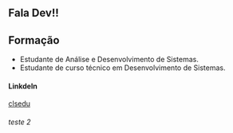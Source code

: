 ## Fala Dev!!

## **Formação**
* Estudante de Análise e Desenvolvimento de Sistemas.
* Estudante de curso técnico em Desenvolvimento de Sistemas.

#### Linkdeln
[clsedu](https://www.linkedin.com/in/carloseduardodonascimento06884a11b/)

###### teste 2
